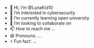 - 👋 Hi, I’m @LunaKid10
- 👀 I’m interested in cybersecurity
- 🌱 I’m currently learning open university
- 💞️ I’m looking to collaborate on 
- 📫 How to reach me ...
- 😄 Pronouns: ...
- ⚡ Fun fact: ...

<!---
LunaKid10/LunaKid10 is a ✨ special ✨ repository because its `README.md` (this file) appears on your GitHub profile.
You can click the Preview link to take a look at your changes.
--->
